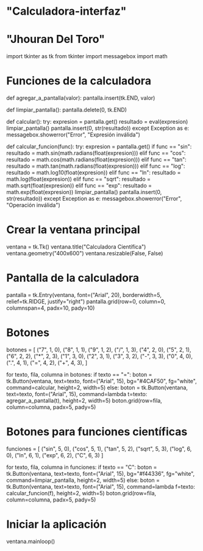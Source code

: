 # "Calculadora-interfaz"
# "Jhouran Del Toro"

import tkinter as tk
from tkinter import messagebox
import math

# Funciones de la calculadora
def agregar_a_pantalla(valor):
    pantalla.insert(tk.END, valor)

def limpiar_pantalla():
    pantalla.delete(0, tk.END)

def calcular():
    try:
        expresion = pantalla.get()
        resultado = eval(expresion)
        limpiar_pantalla()
        pantalla.insert(0, str(resultado))
    except Exception as e:
        messagebox.showerror("Error", "Expresión inválida")

def calcular_funcion(func):
    try:
        expresion = pantalla.get()
        if func == "sin":
            resultado = math.sin(math.radians(float(expresion)))
        elif func == "cos":
            resultado = math.cos(math.radians(float(expresion)))
        elif func == "tan":
            resultado = math.tan(math.radians(float(expresion)))
        elif func == "log":
            resultado = math.log10(float(expresion))
        elif func == "ln":
            resultado = math.log(float(expresion))
        elif func == "sqrt":
            resultado = math.sqrt(float(expresion))
        elif func == "exp":
            resultado = math.exp(float(expresion))
        limpiar_pantalla()
        pantalla.insert(0, str(resultado))
    except Exception as e:
        messagebox.showerror("Error", "Operación inválida")

# Crear la ventana principal
ventana = tk.Tk()
ventana.title("Calculadora Científica")
ventana.geometry("400x600")
ventana.resizable(False, False)

# Pantalla de la calculadora
pantalla = tk.Entry(ventana, font=("Arial", 20), borderwidth=5, relief=tk.RIDGE, justify="right")
pantalla.grid(row=0, column=0, columnspan=4, padx=10, pady=10)

# Botones
botones = [
    ("7", 1, 0), ("8", 1, 1), ("9", 1, 2), ("/", 1, 3),
    ("4", 2, 0), ("5", 2, 1), ("6", 2, 2), ("*", 2, 3),
    ("1", 3, 0), ("2", 3, 1), ("3", 3, 2), ("-", 3, 3),
    ("0", 4, 0), (".", 4, 1), ("=", 4, 2), ("+", 4, 3),
]

for texto, fila, columna in botones:
    if texto == "=":
        boton = tk.Button(ventana, text=texto, font=("Arial", 15), bg="#4CAF50", fg="white",
                          command=calcular, height=2, width=5)
    else:
        boton = tk.Button(ventana, text=texto, font=("Arial", 15), command=lambda t=texto: agregar_a_pantalla(t),
                          height=2, width=5)
    boton.grid(row=fila, column=columna, padx=5, pady=5)

# Botones para funciones científicas
funciones = [
    ("sin", 5, 0), ("cos", 5, 1), ("tan", 5, 2), ("sqrt", 5, 3),
    ("log", 6, 0), ("ln", 6, 1), ("exp", 6, 2), ("C", 6, 3)
]

for texto, fila, columna in funciones:
    if texto == "C":
        boton = tk.Button(ventana, text=texto, font=("Arial", 15), bg="#f44336", fg="white",
                          command=limpiar_pantalla, height=2, width=5)
    else:
        boton = tk.Button(ventana, text=texto, font=("Arial", 15),
                          command=lambda f=texto: calcular_funcion(f), height=2, width=5)
    boton.grid(row=fila, column=columna, padx=5, pady=5)

# Iniciar la aplicación
ventana.mainloop()
